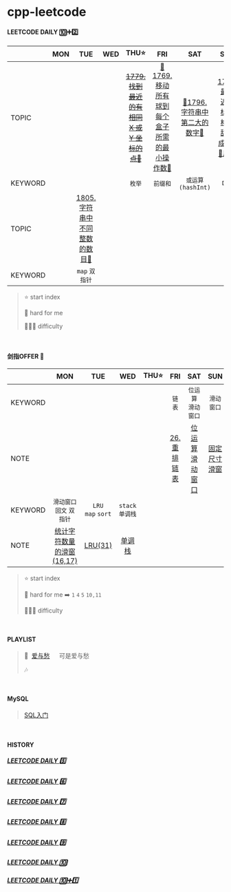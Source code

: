 # cpp-leetcode

#### LEETCODE DAILY 🔟➕2️⃣
|       |MON|TUE|WED|THU⭐|FRI|SAT|SUN|
|  ---  |:-:|:-:|:-:|:-:|:-:|:-:|:-:|
|TOPIC  |   |   |   |~~[1779. 找到最近的有相同 X 或 Y 坐标的点💚](https://leetcode.cn/problems/find-nearest-point-that-has-the-same-x-or-y-coordinate/)~~|[📌1769. 移动所有球到每个盒子所需的最小操作数🧡](/workspace/1769.%E7%A7%BB%E5%8A%A8%E6%89%80%E6%9C%89%E7%90%83%E5%88%B0%E6%AF%8F%E4%B8%AA%E7%9B%92%E5%AD%90%E6%89%80%E9%9C%80%E7%9A%84%E6%9C%80%E5%B0%8F%E6%93%8D%E4%BD%9C%E6%95%B0.cpp)|[📌1796. 字符串中第二大的数字💚](https://github.com/MyLeetCodeRecord/cpp-leetcode/blob/master/markdown/%E4%B8%93%E9%A2%98%20-%20%E4%BD%8D%E8%BF%90%E7%AE%97.md#4-%E9%80%90%E4%BD%8D%E6%88%96%E8%BF%90%E7%AE%97%E8%AE%B0%E5%BD%95%E6%98%AF%E5%90%A6%E5%87%BA%E7%8E%B0%E8%BF%87-int)|[📌1774. 最接近目标价格的甜点成本🧡](/workspace/1774.%E6%9C%80%E6%8E%A5%E8%BF%91%E7%9B%AE%E6%A0%87%E4%BB%B7%E6%A0%BC%E7%9A%84%E7%94%9C%E7%82%B9%E6%88%90%E6%9C%AC.cpp)<br/>[🍬周赛1](/record/Dec-Weekly-1.md])||
|KEYWORD|   |   |   |`枚举`|`前缀和`|`或运算(hashInt)`|`DFS`|
|TOPIC  |   |[1805. 字符串中不同整数的数目💚](/workspace/1805.%E5%AD%97%E7%AC%A6%E4%B8%B2%E4%B8%AD%E4%B8%8D%E5%90%8C%E6%95%B4%E6%95%B0%E7%9A%84%E6%95%B0%E7%9B%AE.cpp)|[]()|
|KEYWORD|   |`map` `双指针`|

> ⭐ start index
> 
> 📌 hard for me
> 
> 💚🧡💔 difficulty

<br/>

#### 剑指OFFER 🤺
|       |MON|TUE|WED|THU⭐|FRI|SAT|SUN|
|  ---  |:-:|:-:|:-:|:-:|:-:|:-:|:-:|
|KEYWORD|   |   |   |   |`链表`|`位运算`<br/>`滑动窗口`|`滑动窗口`|
|NOTE   |   |   |   |   |[26. 重排链表](/%E5%89%91%E6%8C%87offer/26.%20%E9%87%8D%E6%8E%92%E9%93%BE%E8%A1%A8.md)|[位运算](/markdown/%E4%B8%93%E9%A2%98%20-%20%E4%BD%8D%E8%BF%90%E7%AE%97.md)<br/>[滑动窗口](/markdown/%E4%B8%93%E9%A2%98%20-%20%E6%BB%91%E5%8A%A8%E7%AA%97%E5%8F%A3.md)|[固定尺寸滑窗](/%E5%89%91%E6%8C%87offer/14.%20%E5%AD%97%E7%AC%A6%E4%B8%B2%E4%B8%AD%E7%9A%84%E5%8F%98%E4%BD%8D%E8%AF%8D.md)|
|KEYWORD|`滑动窗口`<br/>`回文` `双指针`|`LRU`<br/>`map` `sort`|`stack`<br/>`单调栈`|
|NOTE   |[统计字符数量的滑窗(16,17)](/%E5%89%91%E6%8C%87offer/17.%20%E5%90%AB%E6%9C%89%E6%89%80%E6%9C%89%E5%AD%97%E7%AC%A6%E7%9A%84%E6%9C%80%E7%9F%AD%E5%AD%97%E7%AC%A6%E4%B8%B2.md)|[LRU(31)](/%E5%89%91%E6%8C%87offer/31.%20%E6%9C%80%E8%BF%91%E6%9C%80%E5%B0%91%E4%BD%BF%E7%94%A8%E7%BC%93%E5%AD%98(LRU).md)|[单调栈](/markdown/%E4%B8%93%E9%A2%98%20-%20%E5%8D%95%E8%B0%83%E6%A0%88.md)|

> ⭐ start index
> 
> 📌 hard for me ➡️ `1` `4` `5` `10,11` 
> 
> 💚🧡💔 difficulty

<br/>

#### PLAYLIST
> 🎵&nbsp; [爱与愁](https://c.y.qq.com/base/fcgi-bin/u?__=VvdQy4b) &emsp; 可是爱与愁
> 
> 🎶&nbsp;  &emsp; 

<br/>

#### MySQL
> [SQL入门](/markdown/mysql.md)

<br/>

#### HISTORY
##### [LEETCODE DAILY 5️⃣](/record/2022-05.md)

##### [LEETCODE DAILY 6️⃣](/record/2022-06.md)

##### [LEETCODE DAILY 7️⃣](/record/2022-07.md)

##### [LEETCODE DAILY 8️⃣](/record/2022-08.md)

##### [LEETCODE DAILY 9️⃣](/record/2022-09.md)

##### [LEETCODE DAILY 🔟](/record/2022-10.md)

##### [LEETCODE DAILY 🔟➕1️⃣](/record/2022-11.md)